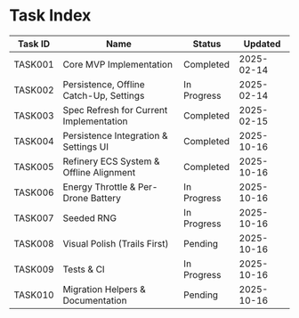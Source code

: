 # Task Index

| Task ID | Name                                 | Status      | Updated    |
| ------- | ------------------------------------ | ----------- | ---------- |
| TASK001 | Core MVP Implementation              | Completed   | 2025-02-14 |
| TASK002 | Persistence, Offline Catch-Up, Settings | In Progress | 2025-02-14 |
| TASK003 | Spec Refresh for Current Implementation | Completed | 2025-02-15 |
| TASK004 | Persistence Integration & Settings UI | Completed | 2025-10-16 |
| TASK005 | Refinery ECS System & Offline Alignment | Completed | 2025-10-16 |
| TASK006 | Energy Throttle & Per-Drone Battery | In Progress | 2025-10-16 |
| TASK007 | Seeded RNG | In Progress | 2025-10-16 |
| TASK008 | Visual Polish (Trails First) | Pending | 2025-10-16 |
| TASK009 | Tests & CI | In Progress | 2025-10-16 |
| TASK010 | Migration Helpers & Documentation | Pending | 2025-10-16 |
